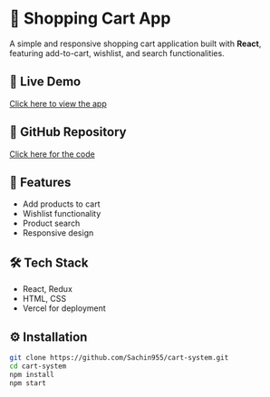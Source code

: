 # 🛒 Shopping Cart App

A simple and responsive shopping cart application built with **React**, featuring add-to-cart, wishlist, and search functionalities.

## 🚀 Live Demo
[Click here to view the app](https://cart-system-umber.vercel.app/)

## 📂 GitHub Repository
[Click here for the code](https://github.com/Sachin955/cart-system)

## 📌 Features
- Add products to cart
- Wishlist functionality
- Product search
- Responsive design

## 🛠 Tech Stack
- React, Redux
- HTML, CSS
- Vercel for deployment


## ⚙️ Installation
```bash
git clone https://github.com/Sachin955/cart-system.git
cd cart-system
npm install
npm start
